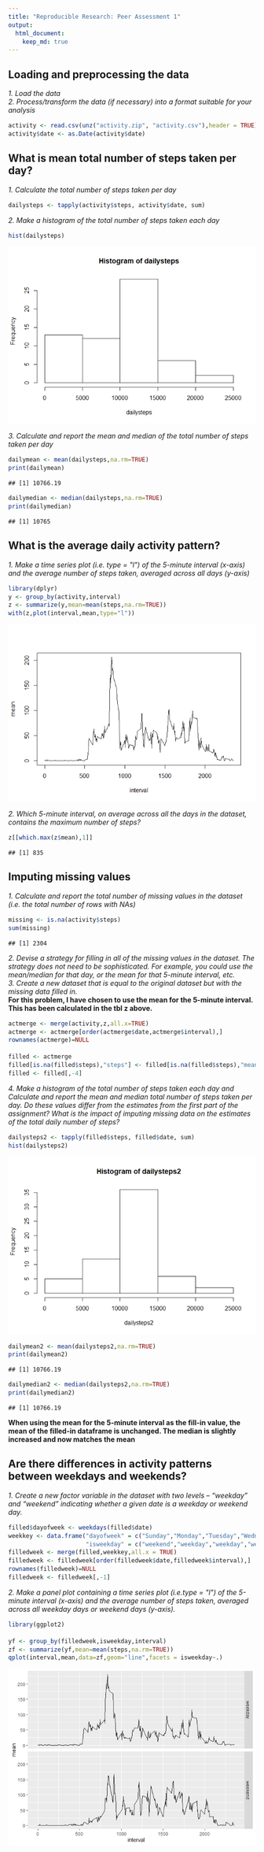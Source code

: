 ```yaml
---
title: "Reproducible Research: Peer Assessment 1"
output: 
  html_document:
    keep_md: true
---
```



## Loading and preprocessing the data
*1. Load the data   
2. Process/transform the data (if necessary) into a format suitable for your analysis*


```r
activity <- read.csv(unz("activity.zip", "activity.csv"),header = TRUE)
activity$date <- as.Date(activity$date)
```

## What is mean total number of steps taken per day?
*1. Calculate the total number of steps taken per day*


```r
dailysteps <- tapply(activity$steps, activity$date, sum)
```

*2. Make a histogram of the total number of steps taken each day*

```r
hist(dailysteps)
```

![](PA1_template_files/figure-html/unnamed-chunk-3-1.png)<!-- -->

*3. Calculate and report the mean and median of the total number of steps taken per day*

```r
dailymean <- mean(dailysteps,na.rm=TRUE)
print(dailymean)
```

```
## [1] 10766.19
```

```r
dailymedian <- median(dailysteps,na.rm=TRUE)
print(dailymedian)
```

```
## [1] 10765
```

## What is the average daily activity pattern?

*1. Make a time series plot (i.e. type = "l") of the 5-minute interval (x-axis) and the average number of steps taken, averaged across all days (y-axis)*

```r
library(dplyr)
y <- group_by(activity,interval)
z <- summarize(y,mean=mean(steps,na.rm=TRUE))
with(z,plot(interval,mean,type="l"))
```

![](PA1_template_files/figure-html/unnamed-chunk-5-1.png)<!-- -->

*2. Which 5-minute interval, on average across all the days in the dataset, contains the maximum number of steps?*

```r
z[[which.max(z$mean),1]]
```

```
## [1] 835
```


## Imputing missing values

*1. Calculate and report the total number of missing values in the dataset (i.e. the total number of rows with NAs)*

```r
missing <- is.na(activity$steps)
sum(missing)
```

```
## [1] 2304
```

*2. Devise a strategy for filling in all of the missing values in the dataset. The strategy does not need to be sophisticated. For example, you could use the mean/median for that day, or the mean for that 5-minute interval, etc.  
3. Create a new dataset that is equal to the original dataset but with the missing data filled in.*  
**For this problem, I have chosen to use the mean for the 5-minute interval. This has been calculated in the tbl z above.**

```r
actmerge <- merge(activity,z,all.x=TRUE)
actmerge <- actmerge[order(actmerge$date,actmerge$interval),]
rownames(actmerge)=NULL

filled <- actmerge
filled[is.na(filled$steps),"steps"] <- filled[is.na(filled$steps),"mean"]
filled <- filled[,-4]
```

*4. Make a histogram of the total number of steps taken each day and Calculate and report the mean and median total number of steps taken per day. Do these values differ from the estimates from the first part of the assignment? What is the impact of imputing missing data on the estimates of the total daily number of steps?*

```r
dailysteps2 <- tapply(filled$steps, filled$date, sum)
hist(dailysteps2)
```

![](PA1_template_files/figure-html/unnamed-chunk-9-1.png)<!-- -->

```r
dailymean2 <- mean(dailysteps2,na.rm=TRUE)
print(dailymean2)
```

```
## [1] 10766.19
```

```r
dailymedian2 <- median(dailysteps2,na.rm=TRUE)
print(dailymedian2)
```

```
## [1] 10766.19
```
**When using the mean for the 5-minute interval as the fill-in value, the mean of the filled-in dataframe is unchanged. The median is slightly increased and now matches the mean**

## Are there differences in activity patterns between weekdays and weekends?

*1. Create a new factor variable in the dataset with two levels – “weekday” and “weekend” indicating whether a given date is a weekday or weekend day.*

```r
filled$dayofweek <- weekdays(filled$date)
weekkey <- data.frame("dayofweek" = c("Sunday","Monday","Tuesday","Wednesday","Thursday","Friday","Saturday"),
                      "isweekday" = c("weekend","weekday","weekday","weekday","weekday","weekday","weekend"))
filledweek <- merge(filled,weekkey,all.x = TRUE)
filledweek <- filledweek[order(filledweek$date,filledweek$interval),]
rownames(filledweek)=NULL
filledweek <- filledweek[,-1]
```

*2. Make a panel plot containing a time series plot (i.e.type = "l") of the 5-minute interval (x-axis) and the average number of steps taken, averaged across all weekday days or weekend days (y-axis).*

```r
library(ggplot2)

yf <- group_by(filledweek,isweekday,interval)
zf <- summarize(yf,mean=mean(steps,na.rm=TRUE))
qplot(interval,mean,data=zf,geom="line",facets = isweekday~.)
```

![](PA1_template_files/figure-html/unnamed-chunk-11-1.png)<!-- -->

